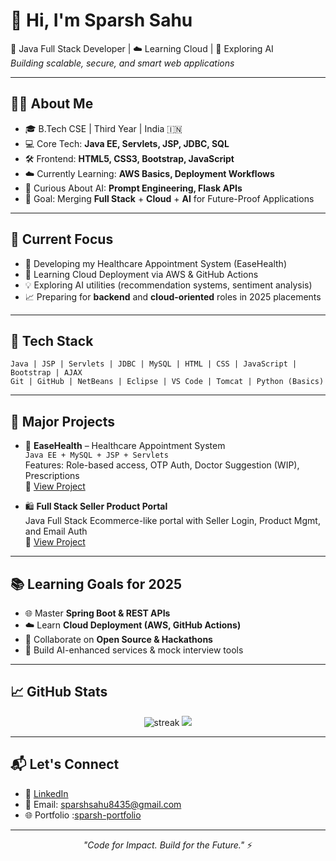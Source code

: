 
# 👋 Hi, I'm Sparsh Sahu

🚀 Java Full Stack Developer | ☁️ Learning Cloud | 🧠 Exploring AI  
*Building scalable, secure, and smart web applications*

---

## 👨‍💻 About Me

- 🎓 B.Tech CSE | Third Year | India 🇮🇳  
- 💻 Core Tech: **Java EE, Servlets, JSP, JDBC, SQL**  
- 🛠️ Frontend: **HTML5, CSS3, Bootstrap, JavaScript**  
- ☁️ Currently Learning: **AWS Basics, Deployment Workflows**  
- 🤖 Curious About AI: **Prompt Engineering, Flask APIs**  
- 🔭 Goal: Merging **Full Stack** + **Cloud** + **AI** for Future-Proof Applications  

---

## 🚀 Current Focus

- 🔨 Developing my Healthcare Appointment System (EaseHealth)  
- 🧠 Learning Cloud Deployment via AWS & GitHub Actions  
- 💡 Exploring AI utilities (recommendation systems, sentiment analysis)  
- 📈 Preparing for **backend** and **cloud-oriented** roles in 2025 placements  

---

## 🧰 Tech Stack

```
Java | JSP | Servlets | JDBC | MySQL | HTML | CSS | JavaScript | Bootstrap | AJAX  
Git | GitHub | NetBeans | Eclipse | VS Code | Tomcat | Python (Basics) 
```

---

## 🧩 Major Projects

- 🔷 **EaseHealth** – Healthcare Appointment System  
  `Java EE + MySQL + JSP + Servlets`  
  Features: Role-based access, OTP Auth, Doctor Suggestion (WIP), Prescriptions  
  🔗 [View Project](https://github.com/sparsh-15/EaseHealth)

- 🛍️ **Full Stack Seller Product Portal**  
  Java Full Stack Ecommerce-like portal with Seller Login, Product Mgmt, and Email Auth  
  🔗 [View Project](https://github.com/sparshsahu/seller-portal)

---

## 📚 Learning Goals for 2025

- 🌐 Master **Spring Boot & REST APIs**  
- ☁️ Learn **Cloud Deployment (AWS, GitHub Actions)**  
- 🤝 Collaborate on **Open Source & Hackathons**  
- 🧠 Build AI-enhanced services & mock interview tools  

---

## 📈 GitHub Stats

<p align="center">
  <img src="https://github-readme-streak-stats.herokuapp.com?user=sparsh-15&theme=default" alt="streak"/>
  <img src="https://github-readme-stats.vercel.app/api?username=sparsh-15&show_icons=true&theme=default" />
</p>

---

## 📬 Let's Connect

- 💼 [LinkedIn](https://linkedin.com/in/sparsh-sahu-b934a6243)  
- 💌 Email: sparshsahu8435@gmail.com  
- 🌐 Portfolio :[sparsh-portfolio](https://sparsh-portfolio-sigma-fawn-15.vercel.app/) 

---

<p align="center">
  <i>"Code for Impact. Build for the Future."</i> ⚡
</p>
